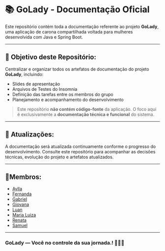# 📚 GoLady - Documentação Oficial

Este repositório contém toda a documentação referente ao projeto **GoLady**, uma aplicação de carona compartilhada voltada para mulheres desenvolvida com Java e Spring Boot.

---

## 📝 Objetivo deste Repositório:

Centralizar e organizar todos os artefatos de documentação do projeto **GoLady**, incluindo:

- Slides de apresentação
- Arquivos de Testes do Insomnia
- Definição das tarefas entre os membros do grupo
- Planejamento e acompanhamento do desenvolvimento

> Este repositório **não contém código-fonte** da aplicação. O foco aqui é exclusivamente a **documentação técnica e funcional** do sistema.

---

## 🔄 Atualizações:

A documentação será atualizada continuamente conforme o progresso do desenvolvimento. Consulte este repositório para acompanhar as decisões técnicas, evolução do projeto e artefatos atualizados.

---
## 📍Membros: 
- [Aylla](https://www.linkedin.com/in/aylla-scaglia/)
- [Fernanda](https://www.linkedin.com/in/fernandamurched)
- [Gabriel](https://www.linkedin.com/in/gabriel-dos-santos-souza-394834186/)
- [Giovana](https://www.linkedin.com/in/giovana-lucia/)
- [Luan](https://www.linkedin.com/in/luan-queiroz/)
- [Maria Luiza](https://www.linkedin.com/in/maria-lu%C3%ADza-t-01a302340)
- [Renata](https://www.linkedin.com/in/rmln/)
- [Samuel](https://www.linkedin.com/in/samuel-ssf)

---

### GoLady — Você no controle da sua jornada.! 🚗💁‍♀️

